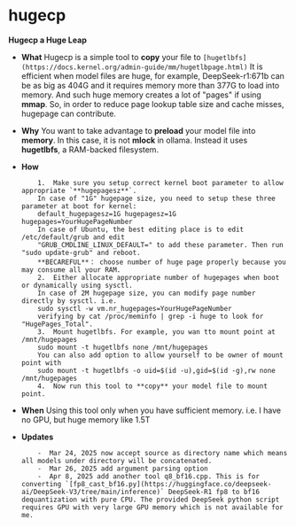 # hugecp
**Hugecp a Huge Leap**
* **What**
Hugecp is a simple tool to **copy** your file to `[hugetlbfs](https://docs.kernel.org/admin-guide/mm/hugetlbpage.html)`
It is efficient when model files are huge, for example, DeepSeek-r1:671b can be as big as 404G and it requires memory 
more than 377G to load into memory. And such huge memory creates a lot of "pages" if using **mmap**. So, in order to 
reduce page lookup table size and cache misses, hugepage can contribute.
* **Why**
You want to take advantage to **preload** your model file into **memory**. In this case, it is not **mlock** in ollama. 
Instead it uses **hugetlbfs**, a RAM-backed filesystem.

* **How**
    ```
        1.  Make sure you setup correct kernel boot parameter to allow appropriate `**hugepagesz**`.
        In case of "1G" hugepage size, you need to setup these three parameter at boot for kernel:
        default_hugepagesz=1G hugepagesz=1G hugepages=YourHugePageNumber
        In case of Ubuntu, the best editing place is to edit /etc/default/grub and edit
        "GRUB_CMDLINE_LINUX_DEFAULT=" to add these parameter. Then run "sudo update-grub" and reboot.
        **BECAREFUL**： choose number of huge page properly because you may consume all your RAM. 
        2.  Either allocate appropriate number of hugepages when boot or dynamically using sysctl.
        In case of 2M hugepage size, you can modify page number directly by sysctl. i.e.
        sudo sysctl -w vm.nr_hugepages=YourHugePageNumber
        verifying by cat /proc/meminfo | grep -i huge to look for "HugePages_Total".
        3.  Mount hugetlbfs. For example, you wan tto mount point at /mnt/hugepages
        sudo mount -t hugetlbfs none /mnt/hugepages
        You can also add option to allow yourself to be owner of mount point with 
        sudo mount -t hugetlbfs -o uid=$(id -u),gid=$(id -g),rw none /mnt/hugepages
        4.  Now run this tool to **copy** your model file to mount point. 
    ```

* **When**
Using this tool only when you have sufficient memory. i.e. I have no GPU, but huge memory like 1.5T


* **Updates**
    ```
        -  Mar 24, 2025 now accept source as directory name which means all models under directory will be concatenated.
        -  Mar 26, 2025 add argument parsing option
        -  Apr 8, 2025 add another tool q8_bf16.cpp. This is for converting `[fp8_cast_bf16.py](https://huggingface.co/deepseek-ai/DeepSeek-V3/tree/main/inference)` DeepSeek-R1 fp8 to bf16 dequantization with pure CPU. The provided DeepSeek python script requires GPU with very large GPU memory which is not available for me.
    
    ```

